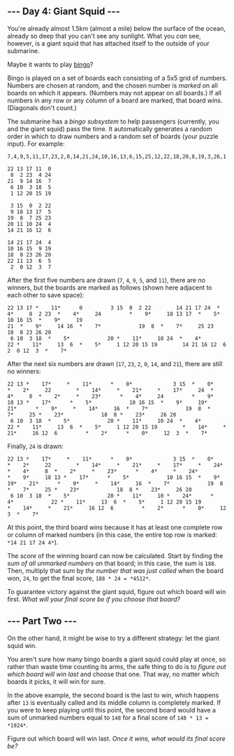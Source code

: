 ## --- Day 4: Giant Squid --- ##

You're already almost 1.5km (almost a mile) below the surface of the
ocean, already so deep that you can't see any sunlight. What you *can*
see, however, is a giant squid that has attached itself to the outside
of your submarine.

Maybe it wants to play [bingo](https://en.wikipedia.org/wiki/Bingo_(American_version))?

Bingo is played on a set of boards each consisting of a 5x5 grid of
numbers. Numbers are chosen at random, and the chosen number is *marked*
on all boards on which it appears. (Numbers may not appear on all
boards.) If all numbers in any row or any column of a board are marked,
that board *wins*. (Diagonals don't count.)

The submarine has a *bingo subsystem* to help passengers (currently,
you and the giant squid) pass the time. It automatically generates a
random order in which to draw numbers and a random set of boards (your
puzzle input). For example:

    7,4,9,5,11,17,23,2,0,14,21,24,10,16,13,6,15,25,12,22,18,20,8,19,3,26,1
    
    22 13 17 11  0
     8  2 23  4 24
    21  9 14 16  7
     6 10  3 18  5
     1 12 20 15 19
    
     3 15  0  2 22
     9 18 13 17  5
    19  8  7 25 23
    20 11 10 24  4
    14 21 16 12  6
    
    14 21 17 24  4
    10 16 15  9 19
    18  8 23 26 20
    22 11 13  6  5
     2  0 12  3  7

After the first five numbers are drawn (`7`, `4`, `9`, `5`, and `11`),
there are no winners, but the boards are marked as follows (shown here
adjacent to each other to save space):

    22 13 17 *    11*      0         3 15  0  2 22        14 21 17 24  *    4*     8  2 23  *    4*     24         *    9*     18 13 17  *    5*            10 16 15  *    9*     19
    21  *    9*     14 16  *    7*            19  8  *    7*     25 23        18  8 23 26 20
     6 10  3 18  *    5*            20 *    11*     10 24  *    4*            22 *    11*     13  6  *    5*     1 12 20 15 19        14 21 16 12  6         2  0 12  3  *    7*    

After the next six numbers are drawn (`17`, `23`, `2`, `0`, `14`, and `21`),
there are still no winners:

    22 13 *    17*     *    11*      *    0*             3 15  *    0*      *    2*     22        *    14*     *    21*     *    17*     24  *    4*     8  *    2*     *    23*      *    4*     24         *    9*     18 13 *    17*      *    5*            10 16 15  *    9*     19*    21*      *    9*     *    14*     16  *    7*            19  8  *    7*     25 *    23*            18  8 *    23*     26 20
     6 10  3 18  *    5*            20 *    11*     10 24  *    4*            22 *    11*     13  6  *    5*     1 12 20 15 19        *    14*     *    21*     16 12  6         *    2*      *    0*     12  3  *    7*    

Finally, `24` is drawn:

    22 13 *    17*     *    11*      *    0*             3 15  *    0*      *    2*     22        *    14*     *    21*     *    17*     *    24*      *    4*     8  *    2*     *    23*      *    4*     *    24*             *    9*     18 13 *    17*      *    5*            10 16 15  *    9*     19*    21*      *    9*     *    14*     16  *    7*            19  8  *    7*     25 *    23*            18  8 *    23*     26 20
     6 10  3 18  *    5*            20 *    11*     10 *    24*      *    4*            22 *    11*     13  6  *    5*     1 12 20 15 19        *    14*     *    21*     16 12  6         *    2*      *    0*     12  3  *    7*    

At this point, the third board *wins* because it has at least one
complete row or column of marked numbers (in this case, the entire top
row is marked: `*14 21 17 24 4*`).

The *score* of the winning board can now be calculated. Start by
finding the *sum of all unmarked numbers* on that board; in this case,
the sum is `188`. Then, multiply that sum by *the number that was just
called* when the board won, `24`, to get the final score, `188 * 24 = *4512*`.

To guarantee victory against the giant squid, figure out which board
will win first. *What will your final score be if you choose that
board?*

## --- Part Two --- ##

On the other hand, it might be wise to try a different strategy: let
the giant squid win.

You aren't sure how many bingo boards a giant squid could play at once,
so rather than waste time counting its arms, the safe thing to do is to
*figure out which board will win last* and choose that one. That way,
no matter which boards it picks, it will win for sure.

In the above example, the second board is the last to win, which
happens after `13` is eventually called and its middle column is
completely marked. If you were to keep playing until this point, the
second board would have a sum of unmarked numbers equal to `148` for a
final score of `148 * 13 = *1924*`.

Figure out which board will win last. *Once it wins, what would its
final score be?*
